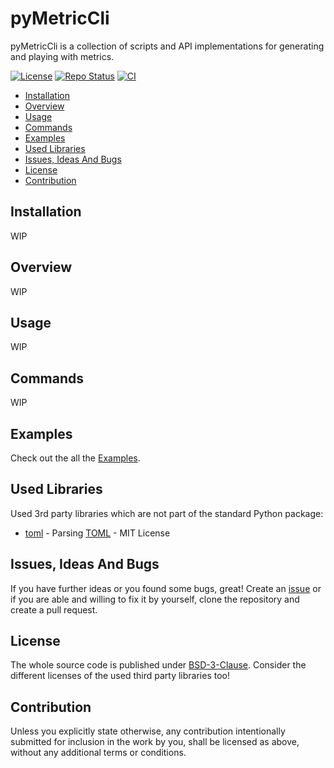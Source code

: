 # pyMetricCli

pyMetricCli is a collection of scripts and API implementations for generating and playing with metrics.

[![License](https://img.shields.io/badge/license-bsd-3.svg)](https://choosealicense.com/licenses/bsd-3-clause/) [![Repo Status](https://www.repostatus.org/badges/latest/wip.svg)](https://www.repostatus.org/#wip) [![CI](https://github.com/NewTec-GmbH/pyMetricCli/actions/workflows/ci.yml/badge.svg)](https://github.com/NewTec-GmbH/pyMetricCli/actions/workflows/ci.yml)

- [Installation](#installation)
- [Overview](#overview)
- [Usage](#usage)
- [Commands](#commands)
- [Examples](#examples)
- [Used Libraries](#used-libraries)
- [Issues, Ideas And Bugs](#issues-ideas-and-bugs)
- [License](#license)
- [Contribution](#contribution)

## Installation

WIP

## Overview

WIP

## Usage

WIP

## Commands

WIP

## Examples

Check out the all the [Examples](./examples).

## Used Libraries

Used 3rd party libraries which are not part of the standard Python package:

- [toml](https://github.com/uiri/toml) - Parsing [TOML](https://en.wikipedia.org/wiki/TOML) - MIT License

## Issues, Ideas And Bugs

If you have further ideas or you found some bugs, great! Create an [issue](https://github.com/NewTec-GmbH/pyMetricCli/issues) or if you are able and willing to fix it by yourself, clone the repository and create a pull request.

## License

The whole source code is published under [BSD-3-Clause](https://github.com/NewTec-GmbH/pyMetricCli/blob/main/LICENSE).
Consider the different licenses of the used third party libraries too!

## Contribution

Unless you explicitly state otherwise, any contribution intentionally submitted for inclusion in the work by you, shall be licensed as above, without any additional terms or conditions.
